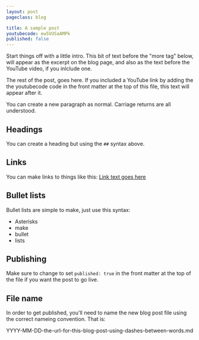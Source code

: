 ```yaml
---
layout: post
pageclass: blog

title: A sample post
youtubecode: ew5VUSaAMPk
published: false
---
```


Start things off with a little intro. This bit of text before the "more tag" below, will appear as the excerpt on the blog page, and also as the text before the YouTube video, if you inlclude one.

<!--more-->

The rest of the post, goes here. If you included a YouTube link by adding the the youtubecode code in the front matter at the top of this file, this text will appear after it.

You can create a new paragraph as normal. Carriage returns are all understood.


## Headings

You can create a heading but using the `##` syntax above.


## Links

You can make links to things like this: [Link text goes here](URL-GOES-HERE)


## Bullet lists

Bullet lists are simple to make, just use this syntax:

* Asterisks
* make
* bullet
* lists


## Publishing

Make sure to change to set `published: true` in the front matter at the top of the file if you want the post to go live.


## File name

In order to get published, you'll need to name the new blog post file using the correct nameing convention. That is:

YYYY-MM-DD-the-url-for-this-blog-post-using-dashes-between-words.md
